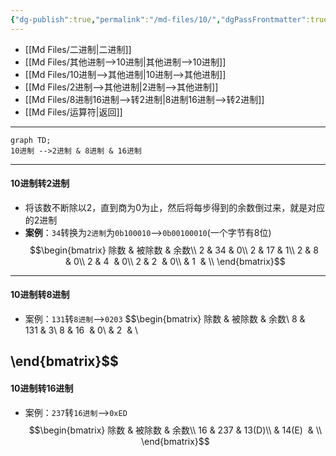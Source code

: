 ```yaml
---
{"dg-publish":true,"permalink":"/md-files/10/","dgPassFrontmatter":true}
---
```


- [[Md Files/二进制\|二进制]]
- [[Md Files/其他进制-->10进制\|其他进制-->10进制]] 
- [[Md Files/10进制-->其他进制\|10进制-->其他进制]]  
- [[Md Files/2进制-->其他进制\|2进制-->其他进制]] 
- [[Md Files/8进制16进制-->转2进制\|8进制16进制-->转2进制]] 
- [[Md Files/运算符\|返回]]  
---
```mermaid
graph TD;
10进制 -->2进制 & 8进制 & 16进制 
```
---
#### 10进制转2进制
- 将该数不断除以2，直到商为0为止，然后将每步得到的余数倒过来，就是对应的2进制
- **案例**：`34`转换为`2进制`为`0b100010`-->`0b00100010`(一个字节有8位)
$$\begin{bmatrix}
除数 & 被除数 & 余数\\
2 & 34 & 0\\
2 & 17 & 1\\
2 & 8  & 0\\
2 & 4  & 0\\
2 & 2  & 0\\
  & 1  & \\
\end{bmatrix}$$
- -- 
#### 10进制转8进制
- 案例：`131`转`8进制`-->`0203` 
$$\begin{bmatrix}
除数 & 被除数 & 余数\\
8 & 131 & 3\\
8 & 16  & 0\\
  & 2  & \\

\end{bmatrix}$$
---
#### 10进制转16进制
- 案例：`237`转`16进制`-->`0xED` 
$$\begin{bmatrix}
除数 & 被除数 & 余数\\
16 & 237 & 13(D)\\
 & 14(E)  & \\
\end{bmatrix}$$
